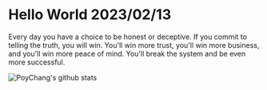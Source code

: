 # Hello World 2023/02/13

Every day you have a choice to be honest or deceptive. If you commit to telling the truth, you will win. You'll win more trust, you'll win more business, and you'll win more peace of mind. You'll break the system and be even more successful.

![PoyChang's github stats](https://github-readme-stats.vercel.app/api?username=poychang&show_icons=true&theme=dracula)
